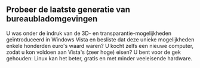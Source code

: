 <?php require("../../entete.php");?> <?php require("../../base.php");?> <?php require("../../fonctions.php");?>

<div id="corps">

<h2>Probeer de laatste generatie van bureaubladomgevingen</h2>

U was onder de indruk van de 3D- en transparantie-mogelijkheden geïntroduceerd in Windows Vista en besliste dat deze unieke mogelijkheden enkele honderden euro's waard waren? U kocht zelfs een nieuwe computer, zodat u kon voldoen aan Vista's (zeer hoge) eisen? U bent voor de gek gehouden: Linux kan het beter, gratis en met minder veeleisende hardware.

<? all_video_ids_from_file ();?>

</div>



